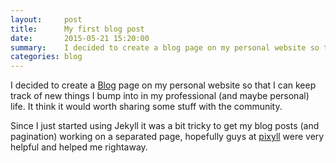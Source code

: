 ```yaml
---
layout:     post
title:      My first blog post
date:       2015-05-21 15:20:00
summary:    I decided to create a blog page on my personal website so that I can keep track of new things I bump into in my professional (and maybe personal) life...
categories: blog
---
```


I decided to create a [Blog](/blog/) page on my personal website so that I can keep track of new things I bump into in my professional (and maybe personal) life. It think it would worth sharing some stuff with the community.

Since I just started using Jekyll it was a bit tricky to get my blog posts (and pagination) working on a separated page, hopefully guys at [pixyll](https://github.com/johnotander/pixyll/issues/164#issuecomment-104403807) were very helpful and  helped me rightaway.